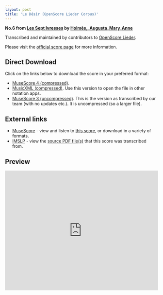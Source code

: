 ```yaml
---
layout: post
title: 'Le Désir (OpenScore Lieder Corpus)'
---
```


__No.6 from [Les Sept Ivresses](https://fourscoreandmore.org/OpenScore/Holm%C3%A8s%2C_Augusta_Mary_Anne/Les_Sept_Ivresses/) by [Holmès,_Augusta_Mary_Anne](https://fourscoreandmore.org/OpenScore/Holm%C3%A8s%2C_Augusta_Mary_Anne)__

Transcribed and maintained by contributors to [OpenScore Lieder].

Please visit the [official score page] for more information.

[official score page]: https://musescore.com/openscore-lieder-corpus/scores/5661740
[OpenScore Lieder]: https://musescore.com/openscore-lieder-corpus

## Direct Download

Click on the links below to download the score in your preferred format:
- [MuseScore 4 (compressed)](https://fourscoreandmore.org/OpenScore/Holm%C3%A8s%2C_Augusta_Mary_Anne/Les_Sept_Ivresses/6_Le_D%C3%A9sir.mscz).
- [MusicXML (compressed)](https://fourscoreandmore.org/OpenScore/Holm%C3%A8s%2C_Augusta_Mary_Anne/Les_Sept_Ivresses/6_Le_D%C3%A9sir.mxl). Use this version to open the file in other notation apps.
- [MuseScore 3 (uncompressed)](https://raw.githubusercontent.com/OpenScore/Lieder/refs/heads/main/scores/Holm%C3%A8s%2C_Augusta_Mary_Anne/Les_Sept_Ivresses/6_Le_D%C3%A9sir/lc5661740.mscx). This is the version as transcribed by our team (with no updates etc.). It is uncompressed (so a larger file).

## External links

- [MuseScore] - view and listen to [this score][MuseScore], or download in a variety of formats.
- [IMSLP] - view the [source PDF file(s)][IMSLP] that this score was transcribed from.

[MuseScore]: https://musescore.com/score/5661740
[IMSLP]: https://imslp.org/wiki/Special:ReverseLookup/236513

## Preview

<iframe width="100%" height="394" src="https://musescore.com/openscore-lieder-corpus/scores/5661740/embed" frameborder="0" allowfullscreen allow="autoplay; fullscreen"></iframe>

